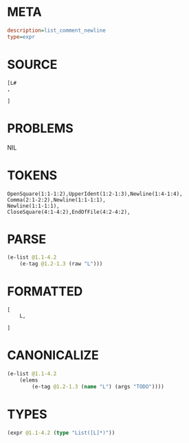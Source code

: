 # META
~~~ini
description=list_comment_newline
type=expr
~~~
# SOURCE
~~~roc
[L#
,

]
~~~
# PROBLEMS
NIL
# TOKENS
~~~zig
OpenSquare(1:1-1:2),UpperIdent(1:2-1:3),Newline(1:4-1:4),
Comma(2:1-2:2),Newline(1:1-1:1),
Newline(1:1-1:1),
CloseSquare(4:1-4:2),EndOfFile(4:2-4:2),
~~~
# PARSE
~~~clojure
(e-list @1.1-4.2
	(e-tag @1.2-1.3 (raw "L")))
~~~
# FORMATTED
~~~roc
[
	L,

]
~~~
# CANONICALIZE
~~~clojure
(e-list @1.1-4.2
	(elems
		(e-tag @1.2-1.3 (name "L") (args "TODO"))))
~~~
# TYPES
~~~clojure
(expr @1.1-4.2 (type "List([L]*)"))
~~~
